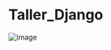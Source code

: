 # Taller_Django
![image](https://github.com/user-attachments/assets/c655d694-a297-4a30-a04e-bc6f8823627c)
